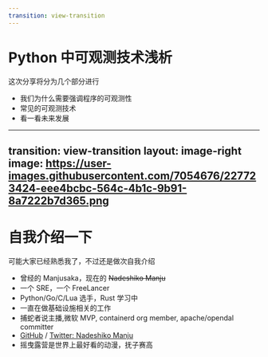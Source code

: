 ```yaml
---
transition: view-transition
---
```

# Python 中可观测技术浅析

这次分享将分为几个部分进行

<v-clicks>

- 我们为什么需要强调程序的可观测性
- 常见的可观测技术
- 看一看未来发展

</v-clicks>

---
transition: view-transition
layout: image-right
image: https://user-images.githubusercontent.com/7054676/227723424-eee4bcbc-564c-4b1c-9b91-8a7222b7d365.png
---

# 自我介绍一下

可能大家已经熟悉我了，不过还是做次自我介绍

<v-clicks>

- 曾经的 Manjusaka，现在的 ~~Nadeshiko Manju~~
- 一个 SRE，一个 FreeLancer
- Python/Go/C/Lua 选手，Rust 学习中
- 一直在做基础设施相关的工作
- 捕蛇者说主播,微软 MVP, containerd org member, apache/opendal committer
- [GitHub](https://github.com/Zheaoli) / [Twitter: Nadeshiko Manju](https://twitter.com/Manjusaka_Lee)
- 摇曳露营是世界上最好看的动漫，抚子赛高

</v-clicks>
